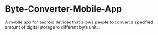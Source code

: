 # Byte-Converter-Mobile-App
A mobile app for android devices that allows people to convert a specified amount of digital storage to different byte unit. .
